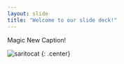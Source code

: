 ```yaml
---
layout: slide
title: "Welcome to our slide deck!"
---
```


Magic New Caption!

![saritocat](https://octodex.github.com/images/saritocat.png)
{: .center}
